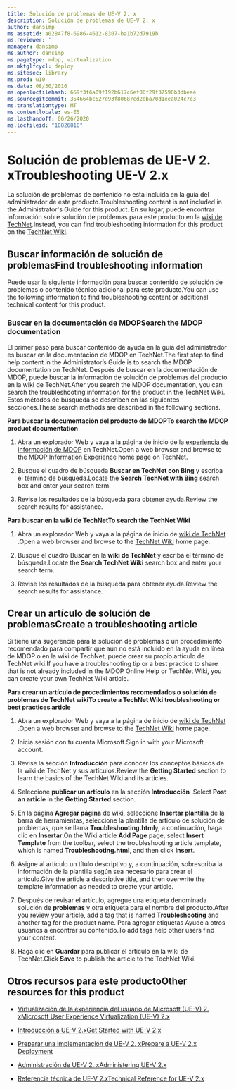 ```yaml
---
title: Solución de problemas de UE-V 2. x
description: Solución de problemas de UE-V 2. x
author: dansimp
ms.assetid: a02847f8-6986-4612-8307-ba1b72d7919b
ms.reviewer: ''
manager: dansimp
ms.author: dansimp
ms.pagetype: mdop, virtualization
ms.mktglfcycl: deploy
ms.sitesec: library
ms.prod: w10
ms.date: 08/30/2016
ms.openlocfilehash: 669f3f6a09f192b617c6ef00f29f37590b3dbea4
ms.sourcegitcommit: 354664bc527d93f80687cd2eba70d1eea024c7c3
ms.translationtype: MT
ms.contentlocale: es-ES
ms.lasthandoff: 06/26/2020
ms.locfileid: "10826810"
---
```

# <span data-ttu-id="b939e-103">Solución de problemas de UE-V 2. x</span><span class="sxs-lookup"><span data-stu-id="b939e-103">Troubleshooting UE-V 2.x</span></span>


<span data-ttu-id="b939e-104">La solución de problemas de contenido no está incluida en la guía del administrador de este producto.</span><span class="sxs-lookup"><span data-stu-id="b939e-104">Troubleshooting content is not included in the Administrator's Guide for this product.</span></span> <span data-ttu-id="b939e-105">En su lugar, puede encontrar información sobre solución de problemas para este producto en la [wiki de TechNet](https://go.microsoft.com/fwlink/p/?LinkId=224905).</span><span class="sxs-lookup"><span data-stu-id="b939e-105">Instead, you can find troubleshooting information for this product on the [TechNet Wiki](https://go.microsoft.com/fwlink/p/?LinkId=224905).</span></span>

## <span data-ttu-id="b939e-106">Buscar información de solución de problemas</span><span class="sxs-lookup"><span data-stu-id="b939e-106">Find troubleshooting information</span></span>


<span data-ttu-id="b939e-107">Puede usar la siguiente información para buscar contenido de solución de problemas o contenido técnico adicional para este producto.</span><span class="sxs-lookup"><span data-stu-id="b939e-107">You can use the following information to find troubleshooting content or additional technical content for this product.</span></span>

### <span data-ttu-id="b939e-108">Buscar en la documentación de MDOP</span><span class="sxs-lookup"><span data-stu-id="b939e-108">Search the MDOP documentation</span></span>

<span data-ttu-id="b939e-109">El primer paso para buscar contenido de ayuda en la guía del administrador es buscar en la documentación de MDOP en TechNet.</span><span class="sxs-lookup"><span data-stu-id="b939e-109">The first step to find help content in the Administrator’s Guide is to search the MDOP documentation on TechNet.</span></span> <span data-ttu-id="b939e-110">Después de buscar en la documentación de MDOP, puede buscar la información de solución de problemas del producto en la wiki de TechNet.</span><span class="sxs-lookup"><span data-stu-id="b939e-110">After you search the MDOP documentation, you can search the troubleshooting information for the product in the TechNet Wiki.</span></span> <span data-ttu-id="b939e-111">Estos métodos de búsqueda se describen en las siguientes secciones.</span><span class="sxs-lookup"><span data-stu-id="b939e-111">These search methods are described in the following sections.</span></span>

**<span data-ttu-id="b939e-112">Para buscar la documentación del producto de MDOP</span><span class="sxs-lookup"><span data-stu-id="b939e-112">To search the MDOP product documentation</span></span>**

1.  <span data-ttu-id="b939e-113">Abra un explorador Web y vaya a la página de inicio de la [experiencia de información de MDOP](https://go.microsoft.com/fwlink/p/?LinkId=236032) en TechNet.</span><span class="sxs-lookup"><span data-stu-id="b939e-113">Open a web browser and browse to the [MDOP Information Experience](https://go.microsoft.com/fwlink/p/?LinkId=236032) home page on TechNet.</span></span>

2.  <span data-ttu-id="b939e-114">Busque el cuadro de búsqueda **Buscar en TechNet con Bing** y escriba el término de búsqueda.</span><span class="sxs-lookup"><span data-stu-id="b939e-114">Locate the **Search TechNet with Bing** search box and enter your search term.</span></span>

3.  <span data-ttu-id="b939e-115">Revise los resultados de la búsqueda para obtener ayuda.</span><span class="sxs-lookup"><span data-stu-id="b939e-115">Review the search results for assistance.</span></span>

**<span data-ttu-id="b939e-116">Para buscar en la wiki de TechNet</span><span class="sxs-lookup"><span data-stu-id="b939e-116">To search the TechNet Wiki</span></span>**

1.  <span data-ttu-id="b939e-117">Abra un explorador Web y vaya a la página de inicio de [wiki de TechNet](https://go.microsoft.com/fwlink/p/?LinkId=224905) .</span><span class="sxs-lookup"><span data-stu-id="b939e-117">Open a web browser and browse to the [TechNet Wiki](https://go.microsoft.com/fwlink/p/?LinkId=224905) home page.</span></span>

2.  <span data-ttu-id="b939e-118">Busque el cuadro Buscar en la **wiki de TechNet** y escriba el término de búsqueda.</span><span class="sxs-lookup"><span data-stu-id="b939e-118">Locate the **Search TechNet Wiki** search box and enter your search term.</span></span>

3.  <span data-ttu-id="b939e-119">Revise los resultados de la búsqueda para obtener ayuda.</span><span class="sxs-lookup"><span data-stu-id="b939e-119">Review the search results for assistance.</span></span>

## <span data-ttu-id="b939e-120">Crear un artículo de solución de problemas</span><span class="sxs-lookup"><span data-stu-id="b939e-120">Create a troubleshooting article</span></span>


<span data-ttu-id="b939e-121">Si tiene una sugerencia para la solución de problemas o un procedimiento recomendado para compartir que aún no está incluido en la ayuda en línea de MDOP o en la wiki de TechNet, puede crear su propio artículo de TechNet wiki.</span><span class="sxs-lookup"><span data-stu-id="b939e-121">If you have a troubleshooting tip or a best practice to share that is not already included in the MDOP Online Help or TechNet Wiki, you can create your own TechNet Wiki article.</span></span>

**<span data-ttu-id="b939e-122">Para crear un artículo de procedimientos recomendados o solución de problemas de TechNet wiki</span><span class="sxs-lookup"><span data-stu-id="b939e-122">To create a TechNet Wiki troubleshooting or best practices article</span></span>**

1.  <span data-ttu-id="b939e-123">Abra un explorador Web y vaya a la página de inicio de [wiki de TechNet](https://go.microsoft.com/fwlink/p/?LinkId=224905) .</span><span class="sxs-lookup"><span data-stu-id="b939e-123">Open a web browser and browse to the [TechNet Wiki](https://go.microsoft.com/fwlink/p/?LinkId=224905) home page.</span></span>

2.  <span data-ttu-id="b939e-124">Inicia sesión con tu cuenta Microsoft.</span><span class="sxs-lookup"><span data-stu-id="b939e-124">Sign in with your Microsoft account.</span></span>

3.  <span data-ttu-id="b939e-125">Revise la sección **Introducción** para conocer los conceptos básicos de la wiki de TechNet y sus artículos.</span><span class="sxs-lookup"><span data-stu-id="b939e-125">Review the **Getting Started** section to learn the basics of the TechNet Wiki and its articles.</span></span>

4.  <span data-ttu-id="b939e-126">Seleccione **publicar un artículo** en la sección **Introducción** .</span><span class="sxs-lookup"><span data-stu-id="b939e-126">Select **Post an article** in the **Getting Started** section.</span></span>

5.  <span data-ttu-id="b939e-127">En la página **Agregar página** de wiki, seleccione **Insertar plantilla** de la barra de herramientas, seleccione la plantilla de artículo de solución de problemas, que se llama **Troubleshooting.html**y, a continuación, haga clic en **Insertar**.</span><span class="sxs-lookup"><span data-stu-id="b939e-127">On the Wiki article **Add Page** page, select **Insert Template** from the toolbar, select the troubleshooting article template, which is named **Troubleshooting.html**, and then click **Insert**.</span></span>

6.  <span data-ttu-id="b939e-128">Asigne al artículo un título descriptivo y, a continuación, sobrescriba la información de la plantilla según sea necesario para crear el artículo.</span><span class="sxs-lookup"><span data-stu-id="b939e-128">Give the article a descriptive title, and then overwrite the template information as needed to create your article.</span></span>

7.  <span data-ttu-id="b939e-129">Después de revisar el artículo, agregue una etiqueta denominada solución de **problemas** y otra etiqueta para el nombre del producto.</span><span class="sxs-lookup"><span data-stu-id="b939e-129">After you review your article, add a tag that is named **Troubleshooting** and another tag for the product name.</span></span> <span data-ttu-id="b939e-130">Para agregar etiquetas Ayude a otros usuarios a encontrar su contenido.</span><span class="sxs-lookup"><span data-stu-id="b939e-130">To add tags help other users find your content.</span></span>

8.  <span data-ttu-id="b939e-131">Haga clic en **Guardar** para publicar el artículo en la wiki de TechNet.</span><span class="sxs-lookup"><span data-stu-id="b939e-131">Click **Save** to publish the article to the TechNet Wiki.</span></span>

## <span data-ttu-id="b939e-132">Otros recursos para este producto</span><span class="sxs-lookup"><span data-stu-id="b939e-132">Other resources for this product</span></span>


-   [<span data-ttu-id="b939e-133">Virtualización de la experiencia del usuario de Microsoft (UE-V) 2. x</span><span class="sxs-lookup"><span data-stu-id="b939e-133">Microsoft User Experience Virtualization (UE-V) 2.x</span></span>](index.md)

-   [<span data-ttu-id="b939e-134">Introducción a UE-V 2.x</span><span class="sxs-lookup"><span data-stu-id="b939e-134">Get Started with UE-V 2.x</span></span>](get-started-with-ue-v-2x-new-uevv2.md)

-   [<span data-ttu-id="b939e-135">Preparar una implementación de UE-V 2. x</span><span class="sxs-lookup"><span data-stu-id="b939e-135">Prepare a UE-V 2.x Deployment</span></span>](prepare-a-ue-v-2x-deployment-new-uevv2.md)

-   [<span data-ttu-id="b939e-136">Administración de UE-V 2. x</span><span class="sxs-lookup"><span data-stu-id="b939e-136">Administering UE-V 2.x</span></span>](administering-ue-v-2x-new-uevv2.md)

-   [<span data-ttu-id="b939e-137">Referencia técnica de UE-V 2.x</span><span class="sxs-lookup"><span data-stu-id="b939e-137">Technical Reference for UE-V 2.x</span></span>](technical-reference-for-ue-v-2x-both-uevv2.md)






 

 





